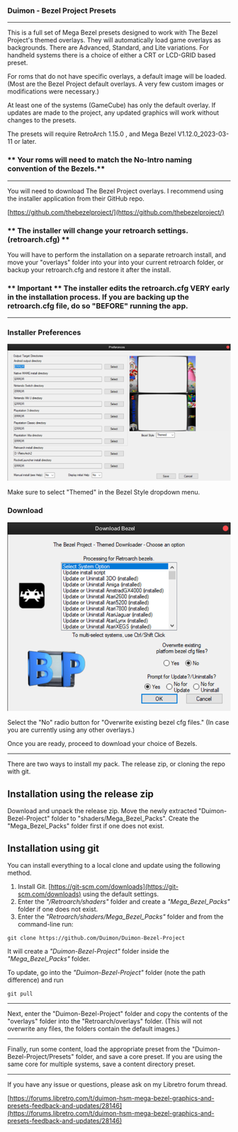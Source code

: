 ### Duimon - Bezel Project Presets
___

This is a full set of Mega Bezel presets designed to work with The Bezel Project's themed overlays. They will automatically load game overlays as backgrounds. There are Advanced, Standard, and Lite variations. For handheld systems there is a choice of either a CRT or LCD-GRID based preset.

For roms that do not have specific overlays, a default image will be loaded. (Most are the Bezel Project default overlays. A very few custom images or modifications were necessary.)

At least one of the systems (GameCube) has only the default overlay. If updates are made to the project, any updated graphics will work without changes to the presets.

The presets will require RetroArch 1.15.0 , and Mega Bezel V1.12.0_2023-03-11 or later.

### ** Your roms will need to match the No-Intro naming convention of the Bezels.**

___

You will need to download The Bezel Project overlays. I recommend using the installer application from their GitHub repo.

[https://github.com/thebezelproject/](https://github.com/thebezelproject/)

### ** The installer will change your retroarch settings. (retroarch.cfg) **

You will have to perform the installation on a separate retroarch install, and move your "overlays" folder into your into your current retroarch folder, or backup your retroarch.cfg and restore it after the install.

### ** Important ** The installer edits the retroarch.cfg VERY early in the installation process. If you are backing up the retroarch.cfg file, do so "BEFORE" running the app.

___


### Installer Preferences

![](Images/preferences.png)

Make sure to select "Themed" in the Bezel Style dropdown menu.

### Download

![](Images/download.png)

Select the "No" radio button for "Overwrite existing bezel cfg files." (In case you are currently using any other overlays.)

Once you are ready, proceed to download your choice of Bezels.

___

There are two ways to install my pack. The release zip, or cloning the repo with git.

## Installation using the release zip

Download and unpack the release zip. Move the newly extracted "Duimon-Bezel-Project" folder to "shaders/Mega_Bezel_Packs". Create the "Mega_Bezel_Packs" folder first if one does not exist.

## Installation using git

You can install everything to a local clone and update using the following method.

1. Install Git. [https://git-scm.com/downloads](https://git-scm.com/downloads) using the default settings.
2. Enter the *"/Retroarch/shaders"* folder and create a *"Mega_Bezel_Packs"* folder if one does not exist.
3. Enter the *"Retroarch/shaders/Mega_Bezel_Packs"* folder and from the command-line run:

```
git clone https://github.com/Duimon/Duimon-Bezel-Project
```

It will create a *"Duimon-Bezel-Project"* folder inside the *"Mega_Bezel_Packs"* folder. 

To update, go into the *"Duimon-Bezel-Project"* folder (note the path difference) and run

```
git pull
```
___

Next, enter the "Duimon-Bezel-Project" folder and copy the contents of the "overlays" folder into the "Retroarch/overlays" folder. (This will not overwrite any files, the folders contain the default images.)
___
Finally, run some content, load the appropriate preset from the "Duimon-Bezel-Project/Presets" folder, and save a core preset. If you are using the same core for multiple systems, save a content directory preset.
___

If you have any issue or questions, please ask on my Libretro forum thread.

[https://forums.libretro.com/t/duimon-hsm-mega-bezel-graphics-and-presets-feedback-and-updates/28146](https://forums.libretro.com/t/duimon-hsm-mega-bezel-graphics-and-presets-feedback-and-updates/28146)